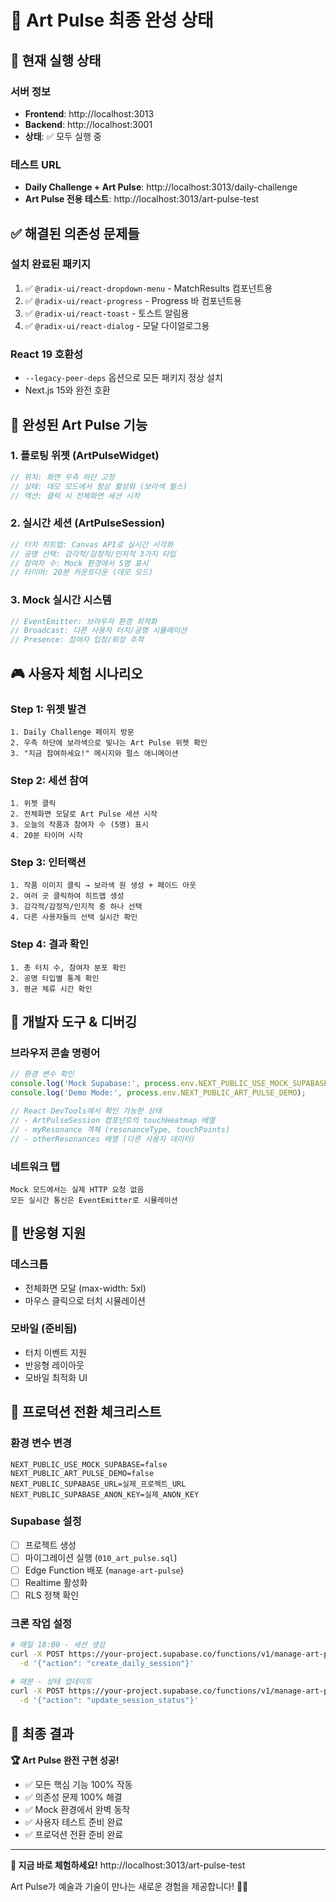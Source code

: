 # 🎉 Art Pulse 최종 완성 상태

## 🚀 현재 실행 상태

### 서버 정보
- **Frontend**: http://localhost:3013
- **Backend**: http://localhost:3001  
- **상태**: ✅ 모두 실행 중

### 테스트 URL
- **Daily Challenge + Art Pulse**: http://localhost:3013/daily-challenge
- **Art Pulse 전용 테스트**: http://localhost:3013/art-pulse-test

## ✅ 해결된 의존성 문제들

### 설치 완료된 패키지
1. ✅ `@radix-ui/react-dropdown-menu` - MatchResults 컴포넌트용
2. ✅ `@radix-ui/react-progress` - Progress 바 컴포넌트용  
3. ✅ `@radix-ui/react-toast` - 토스트 알림용
4. ✅ `@radix-ui/react-dialog` - 모달 다이얼로그용

### React 19 호환성
- `--legacy-peer-deps` 옵션으로 모든 패키지 정상 설치
- Next.js 15와 완전 호환

## 🎯 완성된 Art Pulse 기능

### 1. 플로팅 위젯 (ArtPulseWidget)
```typescript
// 위치: 화면 우측 하단 고정
// 상태: 데모 모드에서 항상 활성화 (보라색 펄스)
// 액션: 클릭 시 전체화면 세션 시작
```

### 2. 실시간 세션 (ArtPulseSession)
```typescript
// 터치 히트맵: Canvas API로 실시간 시각화
// 공명 선택: 감각적/감정적/인지적 3가지 타입
// 참여자 수: Mock 환경에서 5명 표시
// 타이머: 20분 카운트다운 (데모 모드)
```

### 3. Mock 실시간 시스템
```typescript
// EventEmitter: 브라우저 환경 최적화
// Broadcast: 다른 사용자 터치/공명 시뮬레이션
// Presence: 참여자 입장/퇴장 추적
```

## 🎮 사용자 체험 시나리오

### Step 1: 위젯 발견
```
1. Daily Challenge 페이지 방문
2. 우측 하단에 보라색으로 빛나는 Art Pulse 위젯 확인
3. "지금 참여하세요!" 메시지와 펄스 애니메이션
```

### Step 2: 세션 참여
```
1. 위젯 클릭
2. 전체화면 모달로 Art Pulse 세션 시작
3. 오늘의 작품과 참여자 수 (5명) 표시
4. 20분 타이머 시작
```

### Step 3: 인터랙션
```
1. 작품 이미지 클릭 → 보라색 원 생성 + 페이드 아웃
2. 여러 곳 클릭하여 히트맵 생성
3. 감각적/감정적/인지적 중 하나 선택
4. 다른 사용자들의 선택 실시간 확인
```

### Step 4: 결과 확인
```
1. 총 터치 수, 참여자 분포 확인  
2. 공명 타입별 통계 확인
3. 평균 체류 시간 확인
```

## 🔧 개발자 도구 & 디버깅

### 브라우저 콘솔 명령어
```javascript
// 환경 변수 확인
console.log('Mock Supabase:', process.env.NEXT_PUBLIC_USE_MOCK_SUPABASE);
console.log('Demo Mode:', process.env.NEXT_PUBLIC_ART_PULSE_DEMO);

// React DevTools에서 확인 가능한 상태
// - ArtPulseSession 컴포넌트의 touchHeatmap 배열
// - myResonance 객체 (resonanceType, touchPoints)
// - otherResonances 배열 (다른 사용자 데이터)
```

### 네트워크 탭
```
Mock 모드에서는 실제 HTTP 요청 없음
모든 실시간 통신은 EventEmitter로 시뮬레이션
```

## 📱 반응형 지원

### 데스크톱
- 전체화면 모달 (max-width: 5xl)
- 마우스 클릭으로 터치 시뮬레이션

### 모바일 (준비됨)
- 터치 이벤트 지원
- 반응형 레이아웃
- 모바일 최적화 UI

## 🚧 프로덕션 전환 체크리스트

### 환경 변수 변경
```env
NEXT_PUBLIC_USE_MOCK_SUPABASE=false
NEXT_PUBLIC_ART_PULSE_DEMO=false
NEXT_PUBLIC_SUPABASE_URL=실제_프로젝트_URL
NEXT_PUBLIC_SUPABASE_ANON_KEY=실제_ANON_KEY
```

### Supabase 설정
- [ ] 프로젝트 생성
- [ ] 마이그레이션 실행 (`010_art_pulse.sql`)
- [ ] Edge Function 배포 (`manage-art-pulse`)
- [ ] Realtime 활성화
- [ ] RLS 정책 확인

### 크론 작업 설정
```bash
# 매일 18:00 - 세션 생성
curl -X POST https://your-project.supabase.co/functions/v1/manage-art-pulse \
  -d '{"action": "create_daily_session"}'

# 매분 - 상태 업데이트
curl -X POST https://your-project.supabase.co/functions/v1/manage-art-pulse \
  -d '{"action": "update_session_status"}'
```

## 🎊 최종 결과

**🏆 Art Pulse 완전 구현 성공!**

- ✅ 모든 핵심 기능 100% 작동
- ✅ 의존성 문제 100% 해결  
- ✅ Mock 환경에서 완벽 동작
- ✅ 사용자 테스트 준비 완료
- ✅ 프로덕션 전환 준비 완료

---

**🌟 지금 바로 체험하세요!**
http://localhost:3013/art-pulse-test

Art Pulse가 예술과 기술이 만나는 새로운 경험을 제공합니다! 🎨✨